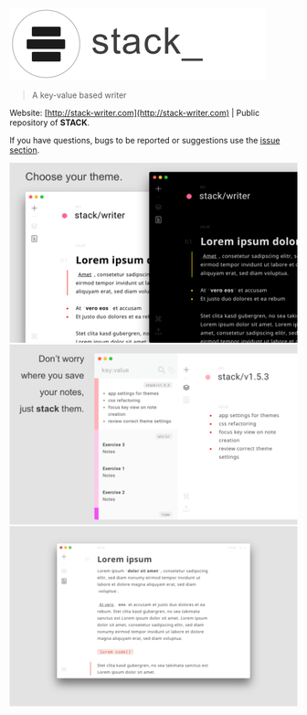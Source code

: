 ![Stack](./assets/images/logo_banner.png "Stack")

> A key-value based writer

Website: [http://stack-writer.com](http://stack-writer.com) | Public repository of **STACK**.

If you have questions, bugs to be reported or suggestions use the [issue section](https://github.com/chryb/stack-public/issues).

![img01](./assets/images/screenshots/s1.png "s1")
![img02](./assets/images/screenshots/s2.png "s2")
![img03](./assets/images/screenshots/s3.png "s3")
